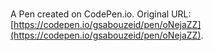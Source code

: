 # 

A Pen created on CodePen.io. Original URL: [https://codepen.io/gsabouzeid/pen/oNejaZZ](https://codepen.io/gsabouzeid/pen/oNejaZZ).


